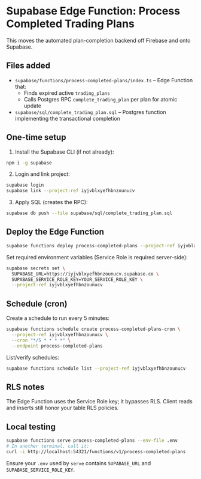 # Supabase Edge Function: Process Completed Trading Plans

This moves the automated plan-completion backend off Firebase and onto Supabase.

## Files added

- `supabase/functions/process-completed-plans/index.ts` – Edge Function that:
  - Finds expired active `trading_plans`
  - Calls Postgres RPC `complete_trading_plan` per plan for atomic update
- `supabase/sql/complete_trading_plan.sql` – Postgres function implementing the transactional completion

## One-time setup

1) Install the Supabase CLI (if not already):

```bash
npm i -g supabase
```

2) Login and link project:

```bash
supabase login
supabase link --project-ref iyjvblxyefhbnzounucv
```

3) Apply SQL (creates the RPC):

```bash
supabase db push --file supabase/sql/complete_trading_plan.sql
```

## Deploy the Edge Function

```bash
supabase functions deploy process-completed-plans --project-ref iyjvblxyefhbnzounucv
```

Set required environment variables (Service Role is required server-side):

```bash
supabase secrets set \
  SUPABASE_URL=https://iyjvblxyefhbnzounucv.supabase.co \
  SUPABASE_SERVICE_ROLE_KEY=YOUR_SERVICE_ROLE_KEY \
  --project-ref iyjvblxyefhbnzounucv
```

## Schedule (cron)

Create a schedule to run every 5 minutes:

```bash
supabase functions schedule create process-completed-plans-cron \
  --project-ref iyjvblxyefhbnzounucv \
  --cron "*/5 * * * *" \
  --endpoint process-completed-plans
```

List/verify schedules:

```bash
supabase functions schedule list --project-ref iyjvblxyefhbnzounucv
```

## RLS notes

The Edge Function uses the Service Role key; it bypasses RLS. Client reads and inserts still honor your table RLS policies.

## Local testing

```bash
supabase functions serve process-completed-plans --env-file .env
# In another terminal, call it:
curl -i http://localhost:54321/functions/v1/process-completed-plans
```

Ensure your `.env` used by `serve` contains `SUPABASE_URL` and `SUPABASE_SERVICE_ROLE_KEY`.



